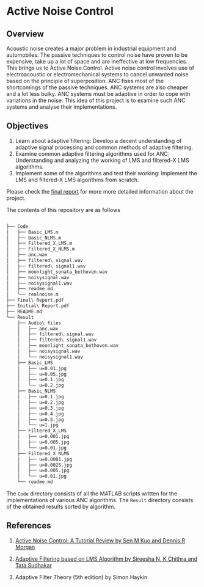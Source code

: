 # Active Noise Control

## Overview
Acoustic noise creates a major problem in industrial equipment and automobiles. The passive techniques to control noise have proven to be expensive, take up a lot of space and are ineffective at low frequencies. This brings us to Active Noise Control. Active noise control involves use of electroacoustic or electromechanical systems to cancel unwanted noise based on the principle of superposition. ANC fixes most of the shortcomings of the passive techniques. ANC systems are also cheaper and a lot less bulky. ANC systems must be adaptive in order to cope with variations in the noise. This idea of this project is to examine such ANC systems and analyse their implementations.

## Objectives

1. Learn about adaptive filtering: Develop a decent understanding of adaptive signal processing and common methods of adaptive filtering.
2. Examine common adaptive filtering algorithms used for ANC: Understanding and analyzing the working of LMS and filtered-X LMS algorithms.
3. Implement some of the algorithms and test their working: Implement the LMS and filtered-X LMS algorithms from scratch.

Please check the [final report](https://github.com/adithyasunil26/Active-Noise-Control/blob/main/Final%20Report.pdf) for more more detailed information about the project.

The contents of this repository are as follows

```bash

├── Code
│   ├── Basic_LMS.m
│   ├── Basic_NLMS.m
│   ├── Filtered_X_LMS.m
│   ├── Filtered_X_NLMS.m
│   ├── anc.wav
│   ├── filtered\ signal.wav
│   ├── filtered\ signal1.wav
│   ├── moonlight_sonata_bethoven.wav
│   ├── noisysignal.wav
│   ├── noisysignal1.wav
│   ├── readme.md
│   └── realnoise.m
├── Final\ Report.pdf
├── Initial\ Report.pdf
├── README.md
└── Result
    ├── Audio\ files
    │   ├── anc.wav
    │   ├── filtered\ signal.wav
    │   ├── filtered\ signal1.wav
    │   ├── moonlight_sonata_bethoven.wav
    │   ├── noisysignal.wav
    │   └── noisysignal1.wav
    ├── Basic_LMS
    │   ├── u=0.01.jpg
    │   ├── u=0.05.jpg
    │   ├── u=0.1.jpg
    │   └── u=0.2.jpg
    ├── Basic_NLMS
    │   ├── u=0.1.jpg
    │   ├── u=0.2.jpg
    │   ├── u=0.3.jpg
    │   ├── u=0.4.jpg
    │   ├── u=0.5.jpg
    │   └── u=1.jpg
    ├── Filtered_X_LMS
    │   ├── u=0.001.jpg
    │   ├── u=0.005.jpg
    │   └── u=0.01.jpg
    ├── Filtered_X_NLMS
    │   ├── u=0.0001.jpg
    │   ├── u=0.0025.jpg
    │   ├── u=0.005.jpg
    │   └── u=0.01.jpg
    └── readme.md
```

The `Code` directory consists of all the MATLAB scripts written for the implementations of various ANC algorithms. The `Result` directory consists of the obtained results sorted by algorithm.


## References
1. [Active Noise Control: A Tutorial Review by Sen M Kuo and Dennis R Morgan](https://ieeexplore.ieee.org/document/763310)

2. [Adaptive Filtering based on LMS Algorithm by Sireesha N, K Chithra and Tata Sudhakar](https://ieeexplore.ieee.org/document/6701910) 

3. Adaptive Filter Theory (5th edition) by Simon Haykin
